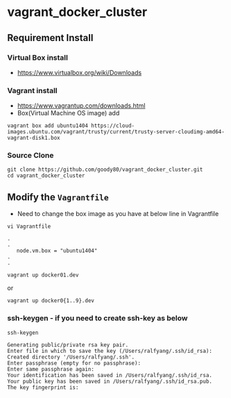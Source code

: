 # vagrant_docker_cluster

## Requirement Install
### Virtual Box install
* https://www.virtualbox.org/wiki/Downloads

### Vagrant install
* https://www.vagrantup.com/downloads.html
* Box(Virtual Machine OS image) add
```
vagrant box add ubuntu1404 https://cloud-images.ubuntu.com/vagrant/trusty/current/trusty-server-cloudimg-amd64-vagrant-disk1.box
```


### Source Clone

```
git clone https://github.com/goody80/vagrant_docker_cluster.git
cd vagrant_docker_cluster
```

## Modify the `Vagrantfile`
* Need to change the box image as you have at below line in Vagrantfile


```
vi Vagrantfile

.
.
   node.vm.box = "ubuntu1404"
.
.
```

```
vagrant up docker01.dev
```
or

```
vagrant up docker0{1..9}.dev
```


### ssh-keygen - if you need to create ssh-key as below
```
ssh-keygen

Generating public/private rsa key pair.
Enter file in which to save the key (/Users/ralfyang/.ssh/id_rsa):
Created directory '/Users/ralfyang/.ssh'.
Enter passphrase (empty for no passphrase):
Enter same passphrase again:
Your identification has been saved in /Users/ralfyang/.ssh/id_rsa.
Your public key has been saved in /Users/ralfyang/.ssh/id_rsa.pub.
The key fingerprint is:
```
